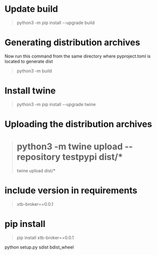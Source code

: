 # Update build
> python3 -m pip install --upgrade build

# Generating distribution archives
Now run this command from the same directory where pyproject.toml is located to generate dist
> python3 -m build

# Install twine
> python3 -m pip install --upgrade twine

# Uploading the distribution archives
> # python3 -m twine upload --repository testpypi dist/* 
> twine upload dist/*

# include version in requirements 
> xtb-broker==0.0.1 

# pip install
> pip install xtb-broker==0.0.1
> 
> 
python setup.py sdist bdist_wheel

